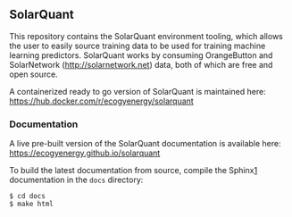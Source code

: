## SolarQuant

This repository contains the SolarQuant environment tooling, which allows
the user to easily source training data to be used for training machine
learning predictors. SolarQuant works by consuming OrangeButton and
SolarNetwork (http://solarnetwork.net) data, both of which are free and open source.

A containerized ready to go version of SolarQuant is maintained here: https://hub.docker.com/r/ecogyenergy/solarquant

### Documentation

A live pre-built version of the SolarQuant documentation is available here: https://ecogyenergy.github.io/solarquant

To build the latest documentation from source, compile the Sphinx[1] documentation in the `docs` directory:

```shell
$ cd docs
$ make html
```

[1]: https://www.sphinx-doc.org/en/master/
